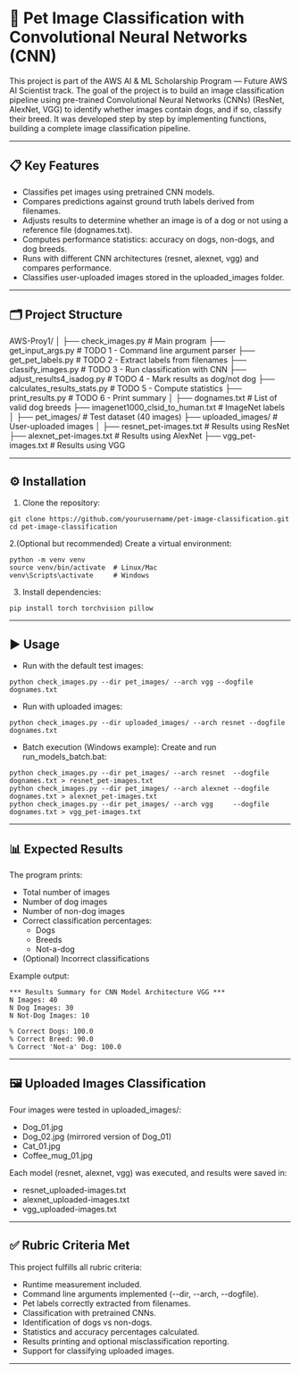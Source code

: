 # 🐾 Pet Image Classification with Convolutional Neural Networks (CNN)

This project is part of the AWS AI & ML Scholarship Program — Future AWS AI Scientist track.
The goal of the project is to build an image classification pipeline using pre-trained Convolutional Neural Networks (CNNs) (ResNet, AlexNet, VGG) to identify whether images contain dogs, and if so, classify their breed. It was developed step by step by implementing functions, building a complete image classification pipeline.

-----

## 📋 Key Features

* Classifies pet images using pretrained CNN models.
* Compares predictions against ground truth labels derived from filenames.
* Adjusts results to determine whether an image is of a dog or not using a reference file (dognames.txt).
* Computes performance statistics: accuracy on dogs, non-dogs, and dog breeds.
* Runs with different CNN architectures (resnet, alexnet, vgg) and compares performance.
* Classifies user-uploaded images stored in the uploaded_images folder.

-----

## 🗂️ Project Structure 

AWS-Proy1/
│
├── check_images.py               # Main program
├── get_input_args.py              # TODO 1 - Command line argument parser
├── get_pet_labels.py              # TODO 2 - Extract labels from filenames
├── classify_images.py             # TODO 3 - Run classification with CNN
├── adjust_results4_isadog.py      # TODO 4 - Mark results as dog/not dog
├── calculates_results_stats.py    # TODO 5 - Compute statistics
├── print_results.py               # TODO 6 - Print summary
│
├── dognames.txt                   # List of valid dog breeds
├── imagenet1000_clsid_to_human.txt # ImageNet labels
│
├── pet_images/                    # Test dataset (40 images)
├── uploaded_images/               # User-uploaded images
│
├── resnet_pet-images.txt          # Results using ResNet
├── alexnet_pet-images.txt         # Results using AlexNet
├── vgg_pet-images.txt             # Results using VGG

-----

## ⚙️ Installation

1. Clone the repository:

````
git clone https://github.com/yourusername/pet-image-classification.git
cd pet-image-classification
````
2.(Optional but recommended) Create a virtual environment:
````
python -m venv venv
source venv/bin/activate  # Linux/Mac
venv\Scripts\activate     # Windows
````
3. Install dependencies:
```` 
pip install torch torchvision pillow
````

-----

## ▶️ Usage

* Run with the default test images:
```` 
python check_images.py --dir pet_images/ --arch vgg --dogfile dognames.txt
````
* Run with uploaded images: 
```` 
python check_images.py --dir uploaded_images/ --arch resnet --dogfile dognames.txt
````
* Batch execution (Windows example): 
Create and run run_models_batch.bat:
```` 
python check_images.py --dir pet_images/ --arch resnet  --dogfile dognames.txt > resnet_pet-images.txt
python check_images.py --dir pet_images/ --arch alexnet --dogfile dognames.txt > alexnet_pet-images.txt
python check_images.py --dir pet_images/ --arch vgg     --dogfile dognames.txt > vgg_pet-images.txt
````
-----

## 📊 Expected Results

The program prints:

* Total number of images
* Number of dog images
* Number of non-dog images
* Correct classification percentages:
    - Dogs
    - Breeds
    - Not-a-dog
* (Optional) Incorrect classifications

Example output:
```` 
*** Results Summary for CNN Model Architecture VGG ***
N Images: 40
N Dog Images: 30
N Not-Dog Images: 10

% Correct Dogs: 100.0
% Correct Breed: 90.0
% Correct 'Not-a' Dog: 100.0
````
-----

## 🖼️ Uploaded Images Classification

Four images were tested in uploaded_images/:

* Dog_01.jpg
* Dog_02.jpg (mirrored version of Dog_01)
* Cat_01.jpg
* Coffee_mug_01.jpg

Each model (resnet, alexnet, vgg) was executed, and results were saved in:

* resnet_uploaded-images.txt
* alexnet_uploaded-images.txt
* vgg_uploaded-images.txt

-----

## ✅ Rubric Criteria Met

This project fulfills all rubric criteria:

* Runtime measurement included.
* Command line arguments implemented (--dir, --arch, --dogfile).
* Pet labels correctly extracted from filenames.
* Classification with pretrained CNNs.
* Identification of dogs vs non-dogs.
* Statistics and accuracy percentages calculated.
* Results printing and optional misclassification reporting.
* Support for classifying uploaded images.

-----
